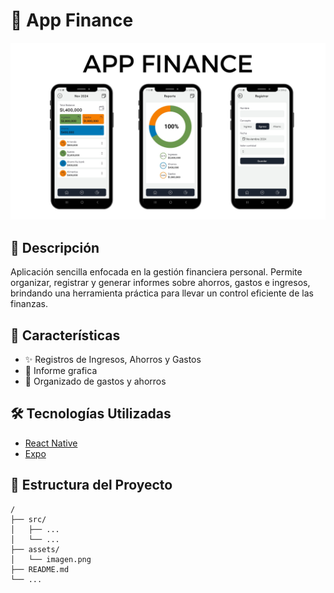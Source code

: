 # :iphone:  App Finance

![Descripción de la imagen](image.png)

## 📖 Descripción

Aplicación sencilla enfocada en la gestión financiera personal. Permite organizar, registrar y generar informes sobre ahorros, gastos e ingresos, brindando una herramienta práctica para llevar un control eficiente de las finanzas.

## 🚀 Características

- ✨ Registros de Ingresos, Ahorros y Gastos
- 🔧 Informe grafica
- 🌟 Organizado de gastos y ahorros

## 🛠️ Tecnologías Utilizadas

- [React Native](https://reactnative.dev/)
- [Expo](https://expo.dev/)

## 📁 Estructura del Proyecto

```plaintext
/
├── src/
│   ├── ...
│   └── ...
├── assets/
│   └── imagen.png
├── README.md
└── ...

